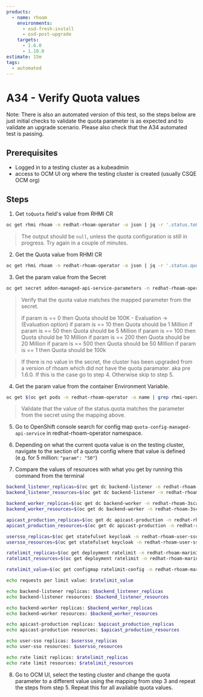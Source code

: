 ```yaml
---
products:
  - name: rhoam
    environments:
      - osd-fresh-install
      - osd-post-upgrade
    targets:
      - 1.6.0
      - 1.10.0
estimate: 15m
tags:
  - automated
---
```


# A34 - Verify Quota values

Note: There is also an automated version of this test, so the steps below are just initial checks to validate the quota
parameter is as expected and to validate an upgrade scenario. Please also check that the A34 automated test is passing.

## Prerequisites

- Logged in to a testing cluster as a kubeadmin
- access to OCM UI org where the testing cluster is created (usually CSQE OCM org)

## Steps

1. Get `toQuota` field's value from RHMI CR

```bash
oc get rhmi rhoam -n redhat-rhoam-operator -o json | jq -r '.status.toQuota'
```

> The output should be `null`, unless the quota configuration is still in progress. Try again in a couple of minutes.

2. Get the Quota value from RHMI CR

```bash
oc get rhmi rhoam -n redhat-rhoam-operator -o json | jq -r '.status.quota'
```

3. Get the param value from the Secret

```bash
oc get secret addon-managed-api-service-parameters -n redhat-rhoam-operator -o json | jq -r '.data.addon-managed-api-service' | base64 --decode
```

> Verify that the quota value matches the mapped parameter from the secret.
>
> if param is == 0 then Quota should be 100K - Evaluation -> (Evaluation option)
> if param is == 10 then Quota should be 1 Million
> if param is == 50 then Quota should be 5 Million
> if param is == 100 then Quota should be 10 Million
> if param is == 200 then Quota should be 20 Million
> if param is == 500 then Quota should be 50 Million
> if param is == 1 then Quota should be 100k

> If there is no value in the secret, the cluster has been upgraded from a version of rhoam which did not have
> the quota paramater. aka pre 1.6.0. If this is the case go to step 4. Otherwise skip to step 5.

4. Get the param value from the container Environment Variable.

```bash
oc get $(oc get pods -n redhat-rhoam-operator -o name | grep rhmi-operator) -n redhat-rhoam-operator -o json | jq -r '.spec.containers[0].env[] | select(.name=="QUOTA")'
```

> Validate that the value of the status.quota matches the parameter from the secret using the mapping above.

5. Go to OpenShift console search for config map `quota-config-managed-api-service` in redhat-rhoam-operator namespace.
6. Depending on what the current quota value is on the testing cluster, navigate to the section of a quota config where that value is defined (e.g. for 5 million: `"param": "50"`)

7. Compare the values of resources with what you get by running this command from the terminal

```bash
backend_listener_replicas=$(oc get dc backend-listener -n redhat-rhoam-3scale --no-headers=true | awk '{print $4}')
backend_listener_resources=$(oc get dc backend-listener -n redhat-rhoam-3scale -o json | jq -r .spec.template.spec.containers[0].resources)

backend_worker_replicas=$(oc get dc backend-worker -n redhat-rhoam-3scale --no-headers=true | awk '{print $4}')
backend_worker_resources=$(oc get dc backend-worker -n redhat-rhoam-3scale -o json | jq -r .spec.template.spec.containers[0].resources)

apicast_production_replicas=$(oc get dc apicast-production -n redhat-rhoam-3scale --no-headers=true | awk '{print $4}')
apicast_production_resources=$(oc get dc apicast-production -n redhat-rhoam-3scale -o json | jq -r .spec.template.spec.containers[0].resources)

usersso_replicas=$(oc get statefulset keycloak -n redhat-rhoam-user-sso --no-headers=true | awk '{print $2}')
usersso_resources=$(oc get statefulset keycloak -n redhat-rhoam-user-sso -o json | jq -r .spec.template.spec.containers[0].resources)

ratelimit_replicas=$(oc get deployment ratelimit -n redhat-rhoam-marin3r --no-headers=true | awk '{print $2}')
ratelimit_resources=$(oc get deployment ratelimit -n redhat-rhoam-marin3r -o json | jq -r .spec.template.spec.containers[0].resources)

ratelimit_value=$(oc get configmap ratelimit-config -n redhat-rhoam-marin3r -o json | jq -r '.data["apicast-ratelimiting.yaml"]' | yq e '.[0].max_value' - )

echo requests per limit value: $ratelimit_value

echo backend-listener replicas: $backend_listener_replicas
echo backend-listener resources: $backend_listener_resources

echo backend-worker replicas: $backend_worker_replicas
echo backend-worker resources: $backend_worker_resources

echo apicast-production replicas: $apicast_production_replicas
echo apicast-production resources: $apicast_production_resources

echo user-sso replicas: $usersso_replicas
echo user-sso resources: $usersso_resources

echo rate limit replicas: $ratelimit_replicas
echo rate limit resources: $ratelimit_resources
```

8. Go to OCM UI, select the testing cluster and change the quota parameter to a different value using the mapping from step 3 and repeat the steps from step 5. Repeat this for all available quota values.
